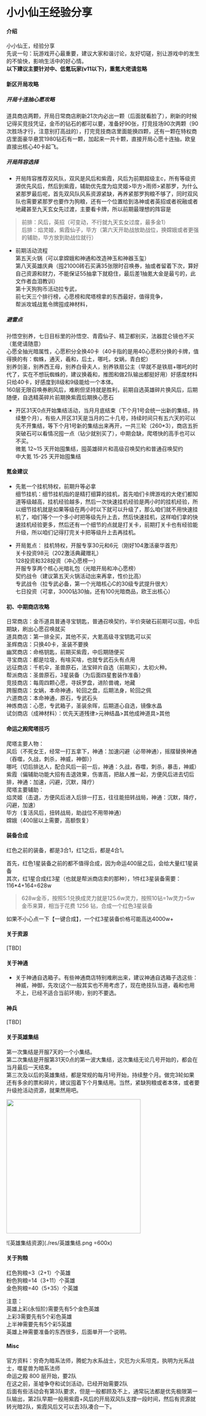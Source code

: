 # 小小仙王经验分享

#### 介绍
小小仙王，经验分享<br>
先说一句：玩游戏开心最重要，建议大家和谐讨论，友好切磋，别让游戏中的发生的不愉快，影响生活中的好心情。<br>
**以下建议主要针对中、低氪玩家(v11以下)，重氪大佬请忽略**

#### 新区开局攻略

##### 开局十连抽心愿攻略
道具商店两颗，开局日常商店刷新21次内必出一颗（后面就看脸了），刷新的时候记得买竞技凭证，金币的钻石的都可以要，准备好90张，打竞技场90次两颗（90次胜场才行，注意别打高战的），打完竞技商店里面能换四颗，还有一颗在特权商店里面豪华悬赏1980钻石有一颗，加起来一共十颗，直接开局心愿十连抽，欧皇直接出核心40卡起飞。

##### 开局阵容选择
* 开局阵容推荐双风队，双风是风后和紫霞，风后为前期超级主c，所有等级资源优先风后，然后到紫霞，辅助优先度为焰灵姬>毕方>雨师>紧那罗，为什么紧那罗最后呢，首先双风队风系资源紧缺，再养紧那罗狗粮不够了，同时双风队也需要紧那罗也要作为狗粮，还有一个位置给到洛神或者英招或者祝融或者地藏甚至九天玄女先过渡，主要看卡牌，所以前期最理想的阵容是
> 前排：风后，英招（可变动，不行就九天玄女过度，最多金1）<br>
> 后排：焰灵姬，紫霞仙子，毕方（第六天开助战放助战位，换嫦娥或者更强的辅助，毕方放到助战位就行）

* 前期活动流程<br>
第五天火锅（可以拿嫦娥和神通和改造神玉和神器玉玺）<br>
第八天英雄庆典（囤21000砖石买满35张限时召唤券，抽或者留着下次，算好自己资源和财力，不能保证55抽拿下就稳住，最后差1抽氪大金是最亏的，此文作者血泪教训）<br>
第十天狗狗币活动拉专武，<br>
前七天三个排行榜，心愿榜和爬塔榜拿的东西最好，值得竞争，<br>
帮派攻城战氪令牌囤成神材料，<br>

##### 避雷点
孙悟空别养，七日目标里的孙悟空、青霞仙子、精卫都别买，法器昆仑镜也不买（氪佬请随意）<br>
心愿全抽光暗属性，心愿积分全换40卡（40卡指的是用40心愿积分换的卡牌，值得换的有：蜘蛛，通天，羲和，后土，哪吒，女娲，青白蛇）<br>
别养剑圣，别养西王母，别养白骨夫人，别养铁扇公主（早就不是铁扇+哪吒的时代了，实在不想玩蜘蛛的，建议换羲和，推图和做2队输出都挺好用）好感度材料只给40卡，好感度到8级和9级能给一个本体。<br>
160层无限召唤券刷风后，难刷但坚持就是胜利，前期自选英雄碎片换风后，后期随便，自选精英碎片前期换紫霞后期换心愿石<br>
* 开区31天0点开始集结活动，当月月底结束（下个月1号会统一出新的集结，持续整个月），有些人开区31天是当月的二十几号，持续时间只有五六天的可以先不开集结，等下个月1号新的集结出来再开，一共三轮（260*3），商店五折突破石可以看情况囤一点（钻少就别买了），中期会缺，爬塔快的高手也可以不买。<br>
微氪 12~15 天开始囤集结，囤英雄碎片和高级召唤契约和普通召唤契约<br>
中大氪 15-25 天开始囤集结<br>

#### 氪金建议
* 先氪一个挂机特权，前期升等必拿<br>
细节挂机：细节挂机指的是精打细算的挂机，首先咱们卡牌游戏的大佬们都知道等级越高，挂机经验越多，然后一次快速挂机经验是两小时的挂机经验，所以细节挂机就是如果等级在两小时以下就可以升级了，那么咱们就不用快速挂机了，咱们等个一个多小时把等级先升上去，然后快速挂机，这样咱们拿的快速挂机经验更多，然后还有一个细节的点就是打关卡，前期打关卡也有经验能升级，所以咱们记得打完关卡把等级升上去再挂机。

* 开局氪点：
挂机特权，开服专享30元和6元（刚好104激活豪华首充）<br>
关卡投资98元（202激活典藏赠礼）<br>
128投资和328投资（冲心愿榜一）<br>
开服专享两个核心光暗礼包（光暗开局和冲心愿榜）<br>
契约战令（建议第五天火锅活动出来再拿，性价比高）<br>
专武战令（拉专武必备，第一个光暗核心C的30级专武提升很大）<br>
七日投资（可拿，3000钻30抽，还有100光暗商品，欧王出核心）<br>

#### 初、中期商店攻略
日常商店：金币道具普通寻宝钥匙，普通召唤契约，半价突破石前期可以囤，中后期缺，刷出心愿召唤就买<br>
道具商店：第一排全买，其他不买，大氪高级寻宝钥匙可以买<br>
圣辉商店：只换40卡，圣装不要换<br>
幽冥商店：命格钥匙，前期买紫霞，中后期随便买<br>
寻宝商店：都是垃圾，有啥买啥，也就专武石头有点用<br>
远征商店：千机伞，圣兽原石，法宝碎片自选（前期买），太初火种。<br>
帮派商店：圣兽原石，3星装备（为后面四星套装作准备）<br>
竞技商店：每周四颗心愿，寻妖罗盘，进阶兽魂，地藏<br>
跨服商店：女娲，本命神通，轮回之盘，后期法身，轮回之佩<br>
六道商店：本命神通，原石，专武石头<br>
神炼商店：心愿，专武箱子，圣装余晖，后期道心自选，镜像水晶<br>
试剑商店（成神材料）：优先天道残律>元神结晶>其他成神道具>其他<br>


#### 命运之殿爬塔技巧
爬塔主要人物：<br>
风后（不死女王，经常一打五拿下，神通：加速闪避（必带神通），摇摆替换神通（吞噬，久战，刺杀，神威，神御））<br>
哪吒（切后排达人，配合风后一前一后，神通：久战，吞噬，刺杀，暴击，神威）<br>
紫霞（偏辅助功能大招有击退效果，伤害高，把敌人推一起，方便风后进去切后排，神通：加速，闪避，沉默，降疗）<br>
爬塔主要辅助：<br>
焰灵姬（击退，方便风后进入后排一打五，往往能扭转战局，神通：沉默，降疗，闪避，加速）<br>
毕方（复活风后，扭转战局，助战位不用带神通）<br>
嫦娥（400层以上需要，高额恢复）<br>

#### 装备合成
红色之前的装备，都是3合1，红1之后，都是4合1。<br>

首先，红色1星装备之前的都不值得合成，因为命运400层之后，会给大量红1星装备<br>
其次，红1星合成红3星（也就是帮派商店卖的那种），1件红3星装备需要：116*4+164=628w<br>
> 628w金币，按照5:1兑换成灵力就是125.6w灵力，按照10钻=1w灵力=5w金币来算，相当于花费 1256 钻，合成一个红色3星装备<br>

如果不小心点一下【一键合成】，一个红3星装备价格可能高达4000w+


#### 关于资源
[TBD]

#### 关于神通
* 关于神通自选箱子。有些神通商店特别难刷出来，建议神通自选箱子选这些：神威，神御，先攻(这个一般其实也不用考虑了，现在绝技队当道，羲和也用不上，已经不适合当前环境)，别的不要选。

#### 神兵
[TBD]

#### 关于英雄集结
第一次集结是开服7天的一个小集结。<br>
第二次集结是开服第31天0点的第一波大集结，这次集结无论几号开始的，都会在当月最后一天结束。<br>
第三次及以后的英雄集结，都是常规的每月1号开始，持续整个月。做完3轮如果还有多余的票和碎片，建议囤着下个月集结用。当然，紧缺狗粮或者本体，或者要升级抢活动资源，就果然用吧。

<div align="left">
<img src=./res/英雄集结.png width=350/>
</div>

<!-- ![英雄集结资源](./res/英雄集结.png =600*) -->
![英雄集结资源](./res/英雄集结.png =600x)

#### 关于狗粮

红色狗粮=3（2+1）个英雄<br>
粉色狗粮=14（3+11）个英雄<br>
金色狗粮=40（5+35）个英雄<br>

注意：<br>
英雄上彩(永恒阶)需要先有5个金色英雄<br>
上彩3需要先有5个彩色英雄<br>
上半神需要先有5个彩5英雄<br>
英雄上神需要准备的东西很多，后面单开一个说明。

#### Misc
官方资料：穷奇为暗系法师，腾蛇为水系战士，灾厄为火系坦克，执明为光系战士，噬星兽为暗系法师<br>
命运之殿 800 层开始，要2队<br>
在这之前，圣墟争夺和试剑活动，已经开始需要2队<br>
后面有些活动会有第3队要求，但是一般都顾及不上，通常玩法都是优先极限第一队输出，第2队早期一般用紫霞+风后的开局双风队支撑一段时间，然后有资源就转光暗2队，紫霞风后又可以去3队凑合一下。


